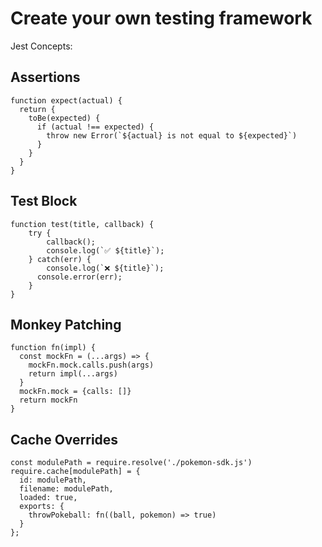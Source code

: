 # Create your own testing framework

Jest Concepts:

## Assertions

```
function expect(actual) {
  return {
    toBe(expected) {
      if (actual !== expected) {
        throw new Error(`${actual} is not equal to ${expected}`)
      }
    }
  }
}
```

## Test Block

```
function test(title, callback) {
	try {
		callback();
		console.log(`✅ ${title}`);
	} catch(err) {
		console.log(`❌ ${title}`);
	  console.error(err);
	}
}
```

## Monkey Patching

```
function fn(impl) {
  const mockFn = (...args) => {
    mockFn.mock.calls.push(args)
    return impl(...args)
  }
  mockFn.mock = {calls: []}
  return mockFn
}
```

## Cache Overrides

```
const modulePath = require.resolve('./pokemon-sdk.js')
require.cache[modulePath] = {
  id: modulePath,
  filename: modulePath,
  loaded: true,
  exports: {
    throwPokeball: fn((ball, pokemon) => true)
  }
};
```
